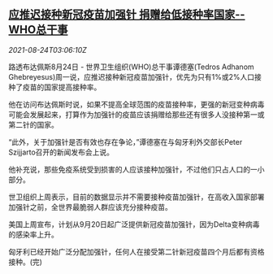 <!--1629775862000-->
[应推迟接种新冠疫苗加强针 捐赠给低接种率国家--WHO总干事](https://cn.reuters.com/article/who-0824-tues-idCNKBS2FP04X)
------

<div><i>2021-08-24T03:06:10Z</i></div><p>路透布达佩斯8月24日 - 世界卫生组织(WHO)总干事谭德塞(Tedros Adhanom Ghebreyesus)周一说，应推迟接种新冠疫苗加强针，优先为只有1%或2%人口接种了疫苗的国家提高接种率。</p><p>他在访问布达佩斯时说，如果不提高全球范围的疫苗接种率，更强的新冠变种病毒可能会发展起来，打算作为加强针的疫苗应该捐赠给那些还有很多人没接种第一或第二针的国家。</p><p>“此外，关于加强针是否有效也存在争论，”谭德塞在与匈牙利外交部长Peter Szijjarto召开的新闻发布会上说。</p><p>他补充说，那些免疫系统受到损害的人应该接种加强针，不过他们只占人口的一小部分。</p><p>世卫组织上周表示，目前的数据显示并不需要接种疫苗加强针，在高收入国家部署加强针之前，全世界最脆弱人群应该充分接种疫苗。</p><p>美国上周宣布，计划从9月20日起广泛提供新冠疫苗加强针，因为Delta变种病毒的感染率上升。</p><p>匈牙利已经开始广泛分配加强针，任何人在接受第二针新冠疫苗四个月后都有资格接种。(完)</p>
